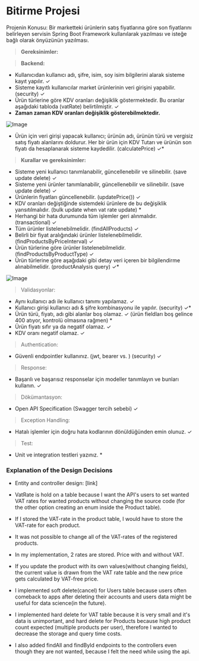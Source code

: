 # Bitirme Projesi

Projenin Konusu:
Bir marketteki ürünlerin satış fiyatlarına göre son fiyatlarını belirleyen servisin Spring Boot Framework
kullanılarak yazılması ve isteğe bağlı olarak önyüzünün yazılması.

> **Gereksinimler:**

> **Backend:**

- Kullanıcıdan kullanıcı adı, şifre, isim, soy isim bilgilerini alarak sisteme kayıt yapılır.  ✓
- Sisteme kayıtlı kullanıcılar market ürünlerinin veri girişini yapabilir. (security) ✓
- Ürün türlerine göre KDV oranları değişiklik göstermektedir. Bu oranlar aşağıdaki tabloda (vatRate)
belirtilmiştir.   ✓
- __**Zaman zaman KDV oranları değişiklik gösterebilmektedir.**__

![Image](https://www.linkpicture.com/q/Untitled_395.png)


- Ürün için veri girişi yapacak kullanıcı; ürünün adı, ürünün türü ve vergisiz satış fiyatı alanlarını
doldurur. Her bir ürün için KDV Tutarı ve ürünün son fiyatı da hesaplanarak sisteme kaydedilir. (calculatePrice) ✓*
> **Kurallar ve gereksinimler:**
- Sisteme yeni kullanıcı tanımlanabilir, güncellenebilir ve silinebilir. (save update delete) ✓
- Sisteme yeni ürünler tanımlanabilir, güncellenebilir ve silinebilir. (save update delete) ✓
- Ürünlerin fiyatları güncellenebilir. (updatePrice()) ✓
- KDV oranları değiştiğinde sistemdeki ürünlere de bu değişiklik yansıtılmalıdır. (bulk update when vat rate update) *
- Herhangi bir hata durumunda tüm işlemler geri alınmalıdır. (transactional) ✓
- Tüm ürünler listelenebilmelidir. (findAllProducts) ✓
- Belirli bir fiyat aralığındaki ürünler listelenebilmelidir. (findProductsByPriceInterval) ✓
- Ürün türlerine göre ürünler listelenebilmelidir. (findProductsByProductType) ✓
- Ürün türlerine göre aşağıdaki gibi detay veri içeren bir bilgilendirme alınabilmelidir. (productAnalysis query) ✓*

![Image](https://www.linkpicture.com/q/22_57.png)

> Validasyonlar: 
- Aynı kullanıcı adı ile kullanıcı tanımı yapılamaz. ✓
- Kullanıcı girişi kullanıcı adı & şifre kombinasyonu ile yapılır. (security) ✓*
- Ürün türü, fiyatı, adı gibi alanlar boş olamaz. ✓ (ürün fieldları boş gelince 400 atıyor, kontrolü olmasına rağmen) *
- Ürün fiyatı sıfır ya da negatif olamaz. ✓
- KDV oranı negatif olamaz. ✓
> Authentication:
- Güvenli endpointler kullanınız. (jwt, bearer vs. ) (security) ✓
> Response:
- Başarılı ve başarısız responselar için modeller tanımlayın ve bunları kullanın. ✓
> Dökümantasyon:
- Open API Specification (Swagger tercih sebebi) ✓
> Exception Handling:
- Hatalı işlemler için doğru hata kodlarının dönüldüğünden emin olunuz. ✓
> Test:
- Unit ve integration testleri yazınız. *

### Explanation of the Design Decisions

- Entity and controller design: [link]   
  
- VatRate is hold on a table because I want the API's users to set wanted VAT rates for wanted products without
changing the source code (for the other option creating an enum inside the Product table).  
- If I stored the VAT-rate in the product table, I would have to store the VAT-rate for each product.  
- It was not possible to change all of the VAT-rates of the registered products.  
- In my implementation, 2 rates are stored. Price with and without VAT.  
- If you update the product with its own values(without changing fields),
the current value is drawn from the VAT rate table and the new price gets calculated by VAT-free price.    
  
- I implemented soft delete(cancel) for Users table because users often comeback to apps after deleting their accounts
and users data might be useful for data science(in the future).
- I implemented hard delete for VAT table because it is very small and it's data is unimportant, and hard delete for Products because high product count expected (multiple products per user),
therefore I wanted to decrease the storage and query time costs.  
  
- I also added findAll and findById endpoints to the controllers even though they are not wanted,
because I felt the need while using the api.  